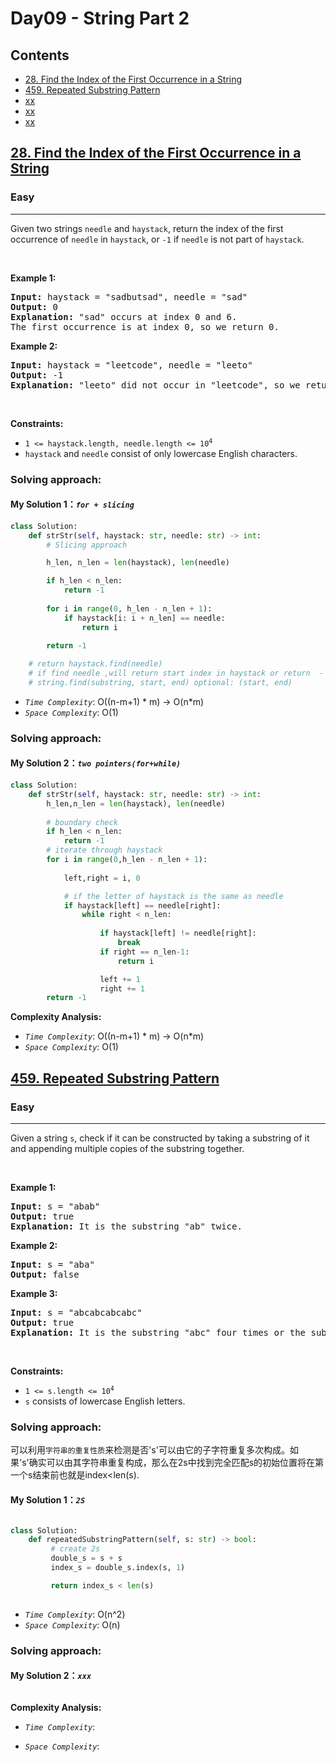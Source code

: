 # Day09 - String Part 2

## Contents
* [28. Find the Index of the First Occurrence in a String](#28)
* [459. Repeated Substring Pattern](#459)
* [xx](#)
* [xx](#)
* [xx](#)


<h2 id="28"><a href="https://leetcode.com/problems/find-the-index-of-the-first-occurrence-in-a-string">28. Find the Index of the First Occurrence in a String</a></h2><h3>Easy</h3><hr><p>Given two strings <code>needle</code> and <code>haystack</code>, return the index of the first occurrence of <code>needle</code> in <code>haystack</code>, or <code>-1</code> if <code>needle</code> is not part of <code>haystack</code>.</p>

<p>&nbsp;</p>
<p><strong class="example">Example 1:</strong></p>

<pre>
<strong>Input:</strong> haystack = &quot;sadbutsad&quot;, needle = &quot;sad&quot;
<strong>Output:</strong> 0
<strong>Explanation:</strong> &quot;sad&quot; occurs at index 0 and 6.
The first occurrence is at index 0, so we return 0.
</pre>

<p><strong class="example">Example 2:</strong></p>

<pre>
<strong>Input:</strong> haystack = &quot;leetcode&quot;, needle = &quot;leeto&quot;
<strong>Output:</strong> -1
<strong>Explanation:</strong> &quot;leeto&quot; did not occur in &quot;leetcode&quot;, so we return -1.
</pre>

<p>&nbsp;</p>
<p><strong>Constraints:</strong></p>

<ul>
	<li><code>1 &lt;= haystack.length, needle.length &lt;= 10<sup>4</sup></code></li>
	<li><code>haystack</code> and <code>needle</code> consist of only lowercase English characters.</li>
</ul>

### Solving approach:


#### My Solution 1：_`for + slicing`_
```python
class Solution:
    def strStr(self, haystack: str, needle: str) -> int:
        # Slicing approach

        h_len, n_len = len(haystack), len(needle)

        if h_len < n_len:
            return -1
        
        for i in range(0, h_len - n_len + 1):
            if haystack[i: i + n_len] == needle:
                return i
        
        return -1

	# return haystack.find(needle) 
	# if find needle ,will return start index in haystack or return  - 1 if can't it.
	# string.find(substring, start, end) optional: (start, end)
```

- *`Time Complexity`*:
O((n-m+1) * m) -> O(n*m)
- *`Space Complexity`*:
O(1)
### Solving approach:

#### My Solution 2：_`two pointers(for+while)`_
```python
class Solution:
    def strStr(self, haystack: str, needle: str) -> int:
        h_len,n_len = len(haystack), len(needle)
        
        # boundary check
        if h_len < n_len:
            return -1
        # iterate through haystack 
        for i in range(0,h_len - n_len + 1):
            
            left,right = i, 0

            # if the letter of haystack is the same as needle
            if haystack[left] == needle[right]:
                while right < n_len:
                                       
                    if haystack[left] != needle[right]:
                        break
                    if right == n_len-1:
                        return i

                    left += 1
                    right += 1
        return -1

```

**Complexity Analysis:**

- *`Time Complexity`*:
O((n-m+1) * m) -> O(n*m)
- *`Space Complexity`*:
O(1)

<h2 id ="459"><a href="https://leetcode.com/problems/repeated-substring-pattern">459. Repeated Substring Pattern</a></h2><h3>Easy</h3><hr><p>Given a string <code>s</code>, check if it can be constructed by taking a substring of it and appending multiple copies of the substring together.</p>

<p>&nbsp;</p>
<p><strong class="example">Example 1:</strong></p>

<pre>
<strong>Input:</strong> s = &quot;abab&quot;
<strong>Output:</strong> true
<strong>Explanation:</strong> It is the substring &quot;ab&quot; twice.
</pre>

<p><strong class="example">Example 2:</strong></p>

<pre>
<strong>Input:</strong> s = &quot;aba&quot;
<strong>Output:</strong> false
</pre>

<p><strong class="example">Example 3:</strong></p>

<pre>
<strong>Input:</strong> s = &quot;abcabcabcabc&quot;
<strong>Output:</strong> true
<strong>Explanation:</strong> It is the substring &quot;abc&quot; four times or the substring &quot;abcabc&quot; twice.
</pre>

<p>&nbsp;</p>
<p><strong>Constraints:</strong></p>

<ul>
	<li><code>1 &lt;= s.length &lt;= 10<sup>4</sup></code></li>
	<li><code>s</code> consists of lowercase English letters.</li>
</ul>

### Solving approach:
可以利用`字符串的重复性质`来检测是否's'可以由它的子字符重复多次构成。如果's'确实可以由其字符串重复构成，那么在2s中找到完全匹配s的初始位置将在第一个s结束前也就是index<len(s).

#### My Solution 1：_`2S`_
```python

class Solution:
    def repeatedSubstringPattern(self, s: str) -> bool:
         # create 2s
         double_s = s + s
         index_s = double_s.index(s, 1)

         return index_s < len(s)
         

```

- *`Time Complexity`*:
O(n^2)
- *`Space Complexity`*:
O(n)
### Solving approach:

#### My Solution 2：_`xxx`_
```python


```

**Complexity Analysis:**

- *`Time Complexity`*:

- *`Space Complexity`*:
